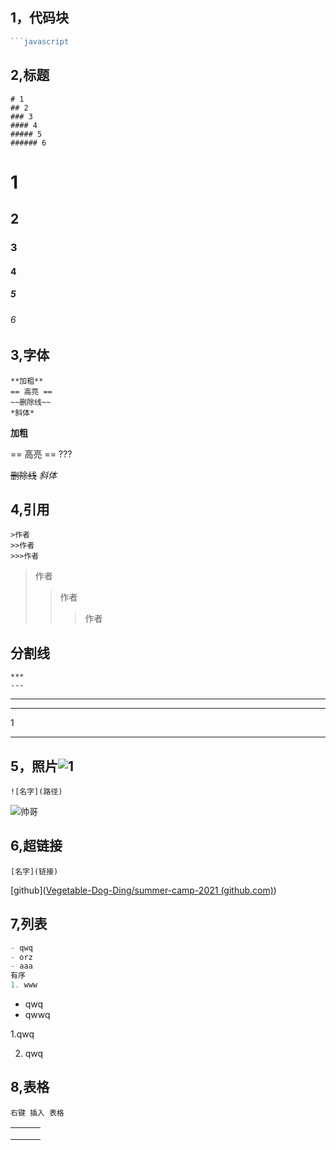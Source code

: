 ## 1，代码块

```javascript
​```javascript
```

## 2,标题

```javas
# 1
## 2
### 3
#### 4
##### 5
###### 6
```

# 1
## 2
### 3
#### 4
##### 5
###### 6

## 3,字体

```javas
**加粗**
== 高亮 ==
~~删除线~~
*斜体*
```

**加粗**

== 高亮 == ???

 ~~删除线~~
*斜体*

## 4,引用

```javas
>作者
>>作者
>>>作者
```

>作者
>>作者
>>
>>>作者



## 分割线

```javas
***
---
```

***
---

1

***

## 5，照片![1](D:\学习\1.jpg)

```javas
![名字](路径)
```

![帅哥]()

## 6,超链接

```javas
[名字](链接)
```

[github]([Vegetable-Dog-Ding/summer-camp-2021 (github.com)](https://github.com/Vegetable-Dog-Ding/summer-camp-2021))

 ## 7,列表

```javascript
- qwq
- orz
- aaa
有序
1. www
```

- qwq
- qwwq

1.qwq

2. qwq

## 8,表格

```javas
右键 插入 表格
```



|      |      |      |
| ---- | ---- | ---- |
|      |      |      |
|      |      |      |
|      |      |      |

